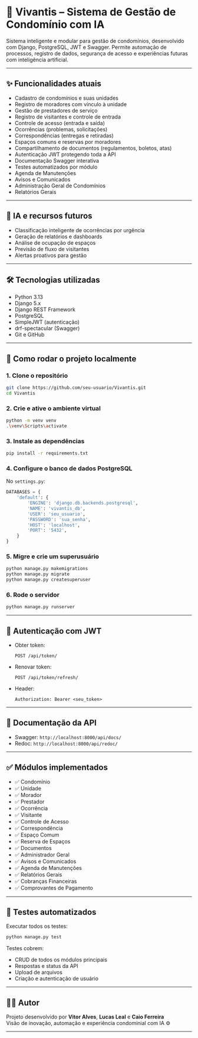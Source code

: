 # 🏢 Vivantis – Sistema de Gestão de Condomínio com IA

Sistema inteligente e modular para gestão de condomínios, desenvolvido com Django, PostgreSQL, JWT e Swagger. Permite automação de processos, registro de dados, segurança de acesso e experiências futuras com inteligência artificial.

---

## ✨ Funcionalidades atuais

- Cadastro de condomínios e suas unidades  
- Registro de moradores com vínculo à unidade  
- Gestão de prestadores de serviço  
- Registro de visitantes e controle de entrada  
- Controle de acesso (entrada e saída)  
- Ocorrências (problemas, solicitações)  
- Correspondências (entregas e retiradas)  
- Espaços comuns e reservas por moradores  
- Compartilhamento de documentos (regulamentos, boletos, atas)  
- Autenticação JWT protegendo toda a API  
- Documentação Swagger interativa  
- Testes automatizados por módulo  
- Agenda de Manutenções  
- Avisos e Comunicados  
- Administração Geral de Condomínios
- Relatórios Gerais

---

## 🧠 IA e recursos futuros

- Classificação inteligente de ocorrências por urgência  
- Geração de relatórios e dashboards  
- Análise de ocupação de espaços  
- Previsão de fluxo de visitantes  
- Alertas proativos para gestão  

---

## 🛠 Tecnologias utilizadas

- Python 3.13  
- Django 5.x  
- Django REST Framework  
- PostgreSQL  
- SimpleJWT (autenticação)  
- drf-spectacular (Swagger)  
- Git e GitHub  

---

## 🚀 Como rodar o projeto localmente

### 1. Clone o repositório

```bash
git clone https://github.com/seu-usuario/Vivantis.git
cd Vivantis
```

### 2. Crie e ative o ambiente virtual

```bash
python -m venv venv
.\venv\Scripts\activate
```

### 3. Instale as dependências

```bash
pip install -r requirements.txt
```

### 4. Configure o banco de dados PostgreSQL

No `settings.py`:

```python
DATABASES = {
    'default': {
        'ENGINE': 'django.db.backends.postgresql',
        'NAME': 'vivantis_db',
        'USER': 'seu_usuario',
        'PASSWORD': 'sua_senha',
        'HOST': 'localhost',
        'PORT': '5432',
    }
}
```

### 5. Migre e crie um superusuário

```bash
python manage.py makemigrations
python manage.py migrate
python manage.py createsuperuser
```

### 6. Rode o servidor

```bash
python manage.py runserver
```

---

## 🔐 Autenticação com JWT

- Obter token:
  ```http
  POST /api/token/
  ```
- Renovar token:
  ```http
  POST /api/token/refresh/
  ```
- Header:
  ```
  Authorization: Bearer <seu_token>
  ```

---

## 📑 Documentação da API

- Swagger: `http://localhost:8000/api/docs/`
- Redoc: `http://localhost:8000/api/redoc/`

---

## ✅ Módulos implementados

- ✅ Condomínio  
- ✅ Unidade  
- ✅ Morador  
- ✅ Prestador  
- ✅ Ocorrência  
- ✅ Visitante  
- ✅ Controle de Acesso  
- ✅ Correspondência  
- ✅ Espaço Comum  
- ✅ Reserva de Espaços  
- ✅ Documentos  
- ✅ Administrador Geral  
- ✅ Avisos e Comunicados  
- ✅ Agenda de Manutenções
- ✅ Relatórios Gerais
- ✅ Cobranças Financeiras
- ✅ Comprovantes de Pagamento

  


---

## 🧪 Testes automatizados

Executar todos os testes:

```bash
python manage.py test
```

Testes cobrem:
- CRUD de todos os módulos principais
- Respostas e status da API
- Upload de arquivos
- Criação e autenticação de usuário

---

## 👨‍💻 Autor

Projeto desenvolvido por **Vitor Alves**, **Lucas Leal** e **Caio Ferreira**  
Visão de inovação, automação e experiência condominial com IA ⚙️

---

